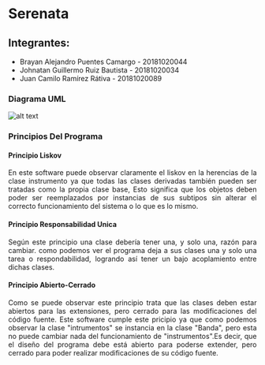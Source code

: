 # Serenata


## Integrantes:

- Brayan Alejandro Puentes Camargo  - 20181020044
- Johnatan Guillermo Ruiz Bautista  - 20181020034
- Juan Camilo Ramírez Rátiva        - 20181020089

### Diagrama UML

![alt text](https://github.com/wthoutjc/Serenata/blob/master/BandaUML.png)
### Principios Del Programa


#### **Principio Liskov**
<p align="justify">En este software puede observar claramente el liskov en la herencias de la clase instrumento ya que todas las clases derivadas también pueden ser tratadas como  la propia clase base, Esto significa que los objetos deben poder ser   
reemplazados por instancias de sus subtipos sin alterar el correcto funcionamiento del sistema o lo que es lo mismo. </p>

#### **Principio Responsabilidad Unica**
<p align="justify">Según este principio una clase debería tener una, y solo una, razón para cambiar. como podemos ver el programa deja a sus clases una y solo una tarea o respondabilidad, logrando así tener un bajo acoplamiento entre dichas clases.</p>  

#### **Principio Abierto-Cerrado**
<p align="justify">Como se puede observar este principio trata que las clases deben estar abiertos para las extensiones, pero cerrado para las modificaciones del código fuente. Este software cumple este pricipio ya que como podemos observar la clase "intrumentos" se instancia en la clase "Banda", pero esta no puede cambiar nada del funcionamiento de "instrumentos".Es decir, que el diseño del programa debe está abierto para poderse extender, pero cerrado para poder realizar modificaciones de su código fuente.</p>

